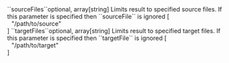 <tr><td>``sourceFiles``</td><td>optional, array[string]</td>
<td>Limits result to specified source files. If this parameter is specified then ``sourceFile`` is ignored</td>
<td> [
  <div style="padding-left:10px;">"/path/to/source"</div>
  ]</td>
<td></td>
</tr>
<tr><td>``targetFiles``</td><td>optional, array[string]</td>
<td>Limits result to specified target files. If this parameter is specified then ``targetFile`` is ignored</td>
<td> [
  <div style="padding-left:10px;">"/path/to/target"</div>
  ]</td>
<td></td>
</tr>
